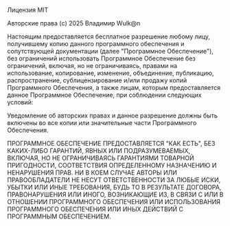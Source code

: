 Лицензия MIT

Авторские права (c) 2025 Владимир Wulk@n

Настоящим предоставляется бесплатное разрешение любому лицу, получившему копию
данного программного обеспечения и сопутствующей документации (далее "Программное Обеспечение"),
без ограничений использовать Программное Обеспечение без ограничений, включая, но не ограничиваясь,
правами на использование, копирование, изменение, объединение, публикацию, распространение, сублицензирование и/или продажу
копий Программного Обеспечения, а также лицам, которым предоставляется данное Программное Обеспечение,
при соблюдении следующих условий:

Уведомление об авторских правах и данное разрешение должны быть включены во все
копии или значительные части Программного Обеспечения.

ПРОГРАММНОЕ ОБЕСПЕЧЕНИЕ ПРЕДОСТАВЛЯЕТСЯ "КАК ЕСТЬ", БЕЗ КАКИХ-ЛИБО ГАРАНТИЙ, ЯВНЫХ ИЛИ ПОДРАЗУМЕВАЕМЫХ,
ВКЛЮЧАЯ, НО НЕ ОГРАНИЧИВАЯСЬ ГАРАНТИЯМИ ТОВАРНОЙ ПРИГОДНОСТИ, СООТВЕТСТВИЯ ОПРЕДЕЛЕННОМУ НАЗНАЧЕНИЮ И НЕНАРУШЕНИЯ ПРАВ.
НИ В КОЕМ СЛУЧАЕ АВТОРЫ ИЛИ ПРАВООБЛАДАТЕЛИ НЕ НЕСУТ ОТВЕТСТВЕННОСТИ ЗА ЛЮБЫЕ ИСКИ, УБЫТКИ ИЛИ ИНЫЕ ТРЕБОВАНИЯ,
БУДЬ ТО В РЕЗУЛЬТАТЕ ДОГОВОРА, ПРАВОНАРУШЕНИЯ ИЛИ ИНОГО, ВОЗНИКАЮЩИЕ ИЗ, В СВЯЗИ С ИЛИ В ОТНОШЕНИИ ПРОГРАММНОГО ОБЕСПЕЧЕНИЯ
ИЛИ ИСПОЛЬЗОВАНИЯ ПРОГРАММНОГО ОБЕСПЕЧЕНИЯ ИЛИ ИНЫХ ДЕЙСТВИЙ С ПРОГРАММНЫМ ОБЕСПЕЧЕНИЕМ.
